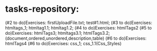 # tasks-repository:
(#2 to do)Exercises: firstUploadFile.txt; test#1.html;
(#3 to do)Exercises: htmltags_1; htmltag1.1; htmltag1.2;
(#4 to do)Exercises: htmlTags2
(#5 to do)Exercises: htmlTags3; htmltags3.1; htmlTags3.2;(document,ordered,unordered,description,table)
(#6 to do)Exercises: htmlTags4
(#6 to do)Exercises: css_1; css_1.1(Css_Styles)
